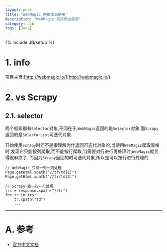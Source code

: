 ```yaml
---
layout: post
title: "WebMagic 网络爬虫使用"
description: "WebMagic 网络爬虫使用"
category: Lib
tags: [Java]
---
```

{% include JB/setup %}

# 1. info
项目主页:[http://webmagic.io/](http://webmagic.io/)

# 2. vs Scrapy

## 2.1. selector
两个框架都有`Selector`对象,不同在于,`WebMagic`返回的是`Selector`对象,而`Scrapy`返回的是`SelectorList`可迭代对象.

开始使用`Scrapy`时还不是很理解为什返回可迭代对象的,当使用`WebMagic`爬取表格时,发现它只能按列爬取,而不能按行爬取,当需要对行进行再处理时,`WebMagic`就显得很麻烦了.
而因为`Scrapy`返回的时可迭代对象,所以是可以按行进行处理的.

	// WebMagic 只能一列一列处理
	Page.getHtml.xpath("//tr/td[1]")
	Page.getHtml.xpath("//tr/td[2]")

	// Scrapy 能一行一行处理
	trs = response.xpath("//tr")
	for tr in trs:
		tr.xpath("td")
		...



***

# A. 参考

* [官方中文文档](http://webmagic.io/docs/zh/)
